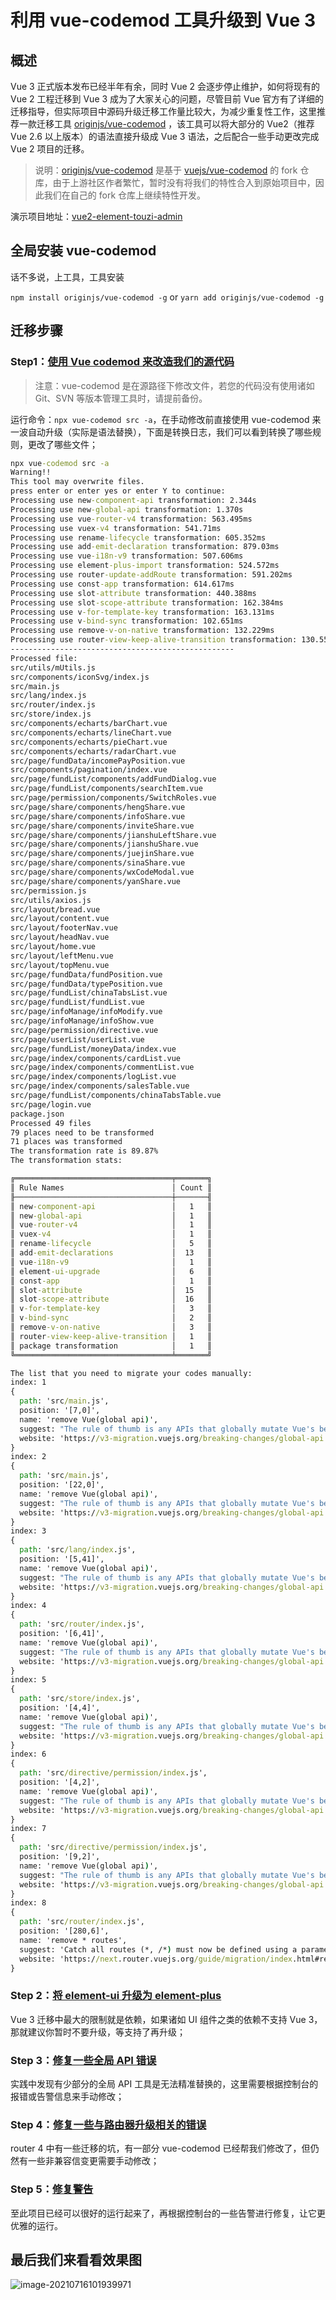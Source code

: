 # 利用 vue-codemod 工具升级到 Vue 3

## 概述

Vue 3 正式版本发布已经半年有余，同时 Vue 2 会逐步停止维护，如何将现有的 Vue 2 工程迁移到 Vue 3 成为了大家关心的问题，尽管目前 Vue 官方有了详细的迁移指导，但实际项目中源码升级迁移工作量比较大，为减少重复性工作，这里推荐一款迁移工具 [originjs/vue-codemod](https://github.com/originjs/vue-codemod) ，该工具可以将大部分的 Vue2（推荐 Vue 2.6 以上版本）的语法直接升级成 Vue 3 语法，之后配合一些手动更改完成 Vue 2 项目的迁移。

> 说明：[originjs/vue-codemod](https://github.com/vuejs/vue-codemod) 是基于 [vuejs/vue-codemod](https://github.com/vuejs/vue-codemod) 的 fork 仓库，由于上游社区作者繁忙，暂时没有将我们的特性合入到原始项目中，因此我们在自己的 fork 仓库上继续特性开发。

演示项目地址：[vue2-element-touzi-admin](https://github.com/originjs/vue2-element-touzi-admin/tree/to-vue3)

## 全局安装 vue-codemod

话不多说，上工具，工具安装

`npm install originjs/vue-codemod -g` or `yarn add originjs/vue-codemod -g`

## 迁移步骤

### Step1：[使用 Vue codemod 来改造我们的源代码](https://github.com/originjs/vue2-element-touzi-admin/commit/21aeb41bf8595a7a6323a92ed9326cec4c7f5955)

> 注意：vue-codemod 是在源路径下修改文件，若您的代码没有使用诸如 Git、SVN 等版本管理工具时，请提前备份。

运行命令：`npx vue-codemod src -a`，在手动修改前直接使用 vue-codemod 来一波自动升级（实际是语法替换），下面是转换日志，我们可以看到转换了哪些规则，更改了哪些文件；

```cmd
npx vue-codemod src -a
Warning!!
This tool may overwrite files.
press enter or enter yes or enter Y to continue:
Processing use new-component-api transformation: 2.344s
Processing use new-global-api transformation: 1.370s
Processing use vue-router-v4 transformation: 563.495ms
Processing use vuex-v4 transformation: 541.71ms
Processing use rename-lifecycle transformation: 605.352ms
Processing use add-emit-declaration transformation: 879.03ms
Processing use vue-i18n-v9 transformation: 507.606ms
Processing use element-plus-import transformation: 524.572ms
Processing use router-update-addRoute transformation: 591.202ms
Processing use const-app transformation: 614.617ms
Processing use slot-attribute transformation: 440.388ms
Processing use slot-scope-attribute transformation: 162.384ms
Processing use v-for-template-key transformation: 163.131ms
Processing use v-bind-sync transformation: 102.651ms
Processing use remove-v-on-native transformation: 132.229ms
Processing use router-view-keep-alive-transition transformation: 130.557ms
--------------------------------------------------
Processed file:
src/utils/mUtils.js
src/components/iconSvg/index.js
src/main.js
src/lang/index.js
src/router/index.js
src/store/index.js
src/components/echarts/barChart.vue
src/components/echarts/lineChart.vue
src/components/echarts/pieChart.vue
src/components/echarts/radarChart.vue
src/page/fundData/incomePayPosition.vue
src/components/pagination/index.vue
src/page/fundList/components/addFundDialog.vue
src/page/fundList/components/searchItem.vue
src/page/permission/components/SwitchRoles.vue
src/page/share/components/hengShare.vue
src/page/share/components/infoShare.vue
src/page/share/components/inviteShare.vue
src/page/share/components/jianshuLeftShare.vue
src/page/share/components/jianshuShare.vue
src/page/share/components/juejinShare.vue
src/page/share/components/sinaShare.vue
src/page/share/components/wxCodeModal.vue
src/page/share/components/yanShare.vue
src/permission.js
src/utils/axios.js
src/layout/bread.vue
src/layout/content.vue
src/layout/footerNav.vue
src/layout/headNav.vue
src/layout/home.vue
src/layout/leftMenu.vue
src/layout/topMenu.vue
src/page/fundData/fundPosition.vue
src/page/fundData/typePosition.vue
src/page/fundList/chinaTabsList.vue
src/page/fundList/fundList.vue
src/page/infoManage/infoModify.vue
src/page/infoManage/infoShow.vue
src/page/permission/directive.vue
src/page/userList/userList.vue
src/page/fundList/moneyData/index.vue
src/page/index/components/cardList.vue
src/page/index/components/commentList.vue
src/page/index/components/logList.vue
src/page/index/components/salesTable.vue
src/page/fundList/components/chinaTabsTable.vue
src/page/login.vue
package.json
Processed 49 files
79 places need to be transformed
71 places was transformed
The transformation rate is 89.87%
The transformation stats:

╔═══════════════════════════════════╤═══════╗
║ Rule Names                        │ Count ║
╟───────────────────────────────────┼───────╢
║ new-component-api                 │   1   ║
║ new-global-api                    │   1   ║
║ vue-router-v4                     │   1   ║
║ vuex-v4                           │   1   ║
║ rename-lifecycle                  │   5   ║
║ add-emit-declarations             │  13   ║
║ vue-i18n-v9                       │   1   ║
║ element-ui-upgrade                │   6   ║
║ const-app                         │   1   ║
║ slot-attribute                    │  15   ║
║ slot-scope-attribute              │  16   ║
║ v-for-template-key                │   3   ║
║ v-bind-sync                       │   2   ║
║ remove-v-on-native                │   3   ║
║ router-view-keep-alive-transition │   1   ║
║ package transformation            │   1   ║
╚═══════════════════════════════════╧═══════╝

The list that you need to migrate your codes manually:
index: 1
{
  path: 'src/main.js',
  position: '[7,0]',
  name: 'remove Vue(global api)',
  suggest: "The rule of thumb is any APIs that globally mutate Vue's behavior are now moved to the app instance. ",
  website: 'https://v3-migration.vuejs.org/breaking-changes/global-api.html#a-new-global-api-createapp'
}
index: 2
{
  path: 'src/main.js',
  position: '[22,0]',
  name: 'remove Vue(global api)',
  suggest: "The rule of thumb is any APIs that globally mutate Vue's behavior are now moved to the app instance. ",
  website: 'https://v3-migration.vuejs.org/breaking-changes/global-api.html#a-new-global-api-createapp'
}
index: 3
{
  path: 'src/lang/index.js',
  position: '[5,41]',
  name: 'remove Vue(global api)',
  suggest: "The rule of thumb is any APIs that globally mutate Vue's behavior are now moved to the app instance. ",
  website: 'https://v3-migration.vuejs.org/breaking-changes/global-api.html#a-new-global-api-createapp'
}
index: 4
{
  path: 'src/router/index.js',
  position: '[6,41]',
  name: 'remove Vue(global api)',
  suggest: "The rule of thumb is any APIs that globally mutate Vue's behavior are now moved to the app instance. ",
  website: 'https://v3-migration.vuejs.org/breaking-changes/global-api.html#a-new-global-api-createapp'
}
index: 5
{
  path: 'src/store/index.js',
  position: '[4,4]',
  name: 'remove Vue(global api)',
  suggest: "The rule of thumb is any APIs that globally mutate Vue's behavior are now moved to the app instance. ",
  website: 'https://v3-migration.vuejs.org/breaking-changes/global-api.html#a-new-global-api-createapp'
}
index: 6
{
  path: 'src/directive/permission/index.js',
  position: '[4,2]',
  name: 'remove Vue(global api)',
  suggest: "The rule of thumb is any APIs that globally mutate Vue's behavior are now moved to the app instance. ",
  website: 'https://v3-migration.vuejs.org/breaking-changes/global-api.html#a-new-global-api-createapp'
}
index: 7
{
  path: 'src/directive/permission/index.js',
  position: '[9,2]',
  name: 'remove Vue(global api)',
  suggest: "The rule of thumb is any APIs that globally mutate Vue's behavior are now moved to the app instance. ",
  website: 'https://v3-migration.vuejs.org/breaking-changes/global-api.html#a-new-global-api-createapp'
}
index: 8
{
  path: 'src/router/index.js',
  position: '[280,6]',
  name: 'remove * routes',
  suggest: 'Catch all routes (*, /*) must now be defined using a parameter with a custom regex: ',
  website: 'https://next.router.vuejs.org/guide/migration/index.html#removal-of-the-fallback-option'
}
```

### Step 2：[将 element-ui 升级为 element-plus](https://github.com/originjs/vue2-element-touzi-admin/commit/8cddf35dcf04165fbf997e378205c5428dcb5e7f)

Vue 3 迁移中最大的限制就是依赖，如果诸如 UI 组件之类的依赖不支持 Vue 3，那就建议你暂时不要升级，等支持了再升级；

### Step 3：[修复一些全局 API 错误](https://github.com/originjs/vue2-element-touzi-admin/commit/c1a7288299f80e23d5b1ad32f111ee10564ad8bd)

实践中发现有少部分的全局 API 工具是无法精准替换的，这里需要根据控制台的报错或告警信息来手动修改；

### Step 4：[修复一些与路由器升级相关的错误](https://github.com/originjs/vue2-element-touzi-admin/commit/a5c95632e44877360be95014e74229ab13e50664)

router 4 中有一些迁移的坑，有一部分 vue-codemod 已经帮我们修改了，但仍然有一些非兼容信变更需要手动修改；

### Step 5：[修复警告](https://github.com/originjs/vue2-element-touzi-admin/commit/7a123320a0d0edf32baa09534c2f7df6664ec730)

至此项目已经可以很好的运行起来了，再根据控制台的一些告警进行修复，让它更优雅的运行。

## 最后我们来看看效果图

![image-20210716101939971](https://user-images.githubusercontent.com/40830929/125884473-b89f344c-db98-4496-9d44-33b5e773c93d.png)
